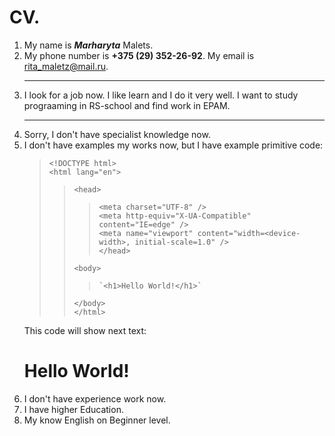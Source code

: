 # CV. 
1. My name is ***Marharyta*** Malets.
2. My phone number is __+375 (29) 352-26-92__. My email is <rita_maletz@mail.ru>.  
   *****
3. I look for a job now. I like learn and I do it very well. I want to study prograaming in RS-school and find work in EPAM.  
   *****
4. Sorry, I don't have specialist knowledge now.
5. I don't have examples my works now, but I have example primitive code:
    > `<!DOCTYPE html>`  
    > `<html lang="en">`  
    >>   `<head>`  
    >>>    `<meta charset="UTF-8" />`  
    >>>     `<meta http-equiv="X-UA-Compatible" content="IE=edge" />`  
    >>>     `<meta name="viewport" content="width=<device-width>, initial-scale=1.0" />`  
    >>   `</head>`  
    >>
    >>   `<body>`  
    >>>     `<h1>Hello World!</h1>`  
    >>   `</body>`  
    > `</html>`
    >   
    This code will show next text:  
    <h1> Hello World! </h1>  
6. I don't have experience work now.
7. I have higher Education.
8. My know English on Beginner level.
